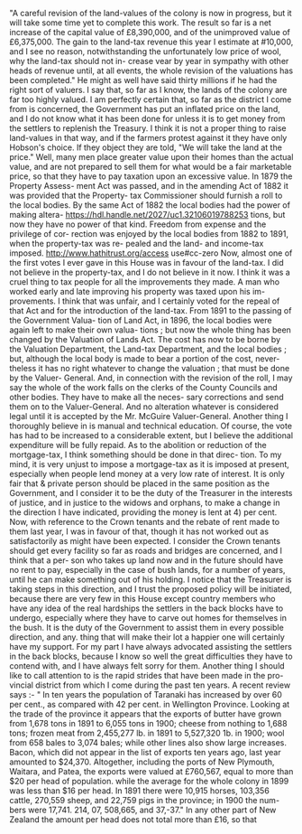"A careful revision of the land-values of the colony is now in progress, but it will take some time yet to complete this work. The result so far is a net increase of the capital value of £8,390,000, and of the unimproved value of £6,375,000. The gain to the land-tax revenue this year I estimate at #10,000, and I see no reason, notwithstanding the unfortunately low price of wool, why the land-tax should not in- crease vear by year in sympathy with other heads of revenue until, at all events, the whole revision of the valuations has been completed." He might as well have said thirty millions if he had the right sort of valuers. I say that, so far as I know, the lands of the colony are far too highly valued. I am perfectly certain that, so far as the district I come from is concerned, the Government has put an inflated price on the land, and I do not know what it has been done for unless it is to get money from the settlers to replenish the Treasury. I think it is not a proper thing to raise land-values in that way, and if the farmers protest against it they have only Hobson's choice. If they object they are told, "We will take the land at the price." Well, many men place greater value upon their homes than the actual value, and are not prepared to sell them for what would be a fair marketable price, so that they have to pay taxation upon an excessive value. In 1879 the Property Assess- ment Act was passed, and in the amending Act of 1882 it was provided that the Property- tax Commissioner should furnish a roll to the local bodies. By the same Act of 1882 the local bodies had the power of making altera- https://hdl.handle.net/2027/uc1.32106019788253 tions, but now they have no power of that kind. Freedom from expense and the privilege of cor- rection was enjoyed by the local bodies from 1882 to 1891, when the property-tax was re- pealed and the land- and income-tax imposed. http://www.hathitrust.org/access use#cc-zero Now, almost one of the first votes I ever gave in this House was in favour of the land-tax. I did not believe in the property-tax, and I do not believe in it now. I think it was a cruel thing to tax people for all the improvements they made. A man who worked early and late improving his property was taxed upon his im- provements. I think that was unfair, and I certainly voted for the repeal of that Act and for the introduction of the land-tax. From 1891 to the passing of the Government Valua- tion of Land Act, in 1896, the local bodies were again left to make their own valua- tions ; but now the whole thing has been changed by the Valuation of Lands Act. The cost has now to be borne by the Valuation Department, the Land-tax Department, and the local bodies ; but, although the local body is made to bear a portion of the cost, never- theless it has no right whatever to change the valuation ; that must be done by the Valuer- General. And, in connection with the revision of the roll, I may say the whole of the work falls on the clerks of the County Councils and other bodies. They have to make all the neces- sary corrections and send them on to the Valuer-General. And no alteration whatever is considered legal until it is accepted by the Mr. McGuire Valuer-General. Another thing I thoroughly believe in is manual and technical education. Of course, the vote has had to be increased to a considerable extent, but I believe the additional expenditure will be fully repaid. As to the abolition or reduction of the mortgage-tax, I think something should be done in that direc- tion. To my mind, it is very unjust to impose a mortgage-tax as it is imposed at present, especially when people lend money at a very low rate of interest. It is only fair that & private person should be placed in the same position as the Government, and I consider it to be the duty of the Treasurer in the interests of justice, and in justice to the widows and orphans, to make a change in the direction I have indicated, providing the money is lent at 4) per cent. Now, with reference to the Crown tenants and the rebate of rent made to them last year, I was in favour of that, though it has not worked out as satisfactorily as might have been expected. I consider the Crown tenants should get every facility so far as roads and bridges are concerned, and I think that a per- son who takes up land now and in the future should have no rent to pay, especially in the case of bush lands, for a number of years, until he can make something out of his holding. I notice that the Treasurer is taking steps in this direction, and I trust the proposed policy will be initiated, because there are very few in this House except country members who have any idea of the real hardships the settlers in the back blocks have to undergo, especially where they have to carve out homes for themselves in the bush. It is the duty of the Government to assist them in every possible direction, and any. thing that will make their lot a happier one will certainly have my support. For my part I have always advocated assisting the settlers in the back blocks, because I know so well the great difficulties they have to contend with, and I have always felt sorry for them. Another thing I should like to call attention to is the rapid strides that have been made in the pro- vincial district from which I come during the past ten years. A recent review says :- " In ten years the population of Taranaki has increased by over 60 per cent., as compared with 42 per cent. in Wellington Province. Looking at the trade of the province it appears that the exports of butter have grown from 1,678 tons in 1891 to 6,055 tons in 1900; cheese from nothing to 1,688 tons; frozen meat from 2,455,277 lb. in 1891 to 5,527,320 1b. in 1900; wool from 658 bales to 3,074 bales; while other lines also show large increases. Bacon, which did not appear in the list of exports ten years ago, last year amounted to $24,370. Altogether, including the ports of New Plymouth, Waitara, and Patea, the exports were valued at £760,567, equal to more than $20 per head of population. while the average for the whole colony in 1899 was less than $16 per head. In 1891 there were 10,915 horses, 103,356 cattle, 270,559 sheep, and 22,759 pigs in the province; in 1900 the num- bers were 17,741. 214, 07, 508,665, and 37,-37." In any other part of New Zealand the amount per head does not total more than £16, so that 